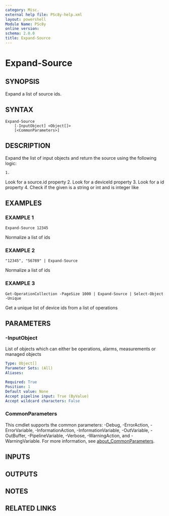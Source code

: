 ```yaml
---
category: Misc.
external help file: PSc8y-help.xml
layout: powershell
Module Name: PSc8y
online version:
schema: 2.0.0
title: Expand-Source
---
```


# Expand-Source

## SYNOPSIS
Expand a list of source ids.

## SYNTAX

```
Expand-Source
	[-InputObject] <Object[]>
	[<CommonParameters>]
```

## DESCRIPTION
Expand the list of input objects and return the source using the following logic:

    1.
Look for a source.id property
    2.
Look for a deviceId property
    3.
Look for a id property
    4.
Check if the given is a string or int and is integer like

## EXAMPLES

### EXAMPLE 1
```
Expand-Source 12345
```

Normalize a list of ids

### EXAMPLE 2
```
"12345", "56789" | Expand-Source
```

Normalize a list of ids

### EXAMPLE 3
```
Get-OperationCollection -PageSize 1000 | Expand-Source | Select-Object -Unique
```

Get a unique list of device ids from a list of operations

## PARAMETERS

### -InputObject
List of objects which can either be operations, alarms, measurements or managed objects

```yaml
Type: Object[]
Parameter Sets: (All)
Aliases:

Required: True
Position: 1
Default value: None
Accept pipeline input: True (ByValue)
Accept wildcard characters: False
```

### CommonParameters
This cmdlet supports the common parameters: -Debug, -ErrorAction, -ErrorVariable, -InformationAction, -InformationVariable, -OutVariable, -OutBuffer, -PipelineVariable, -Verbose, -WarningAction, and -WarningVariable. For more information, see [about_CommonParameters](http://go.microsoft.com/fwlink/?LinkID=113216).

## INPUTS

## OUTPUTS

## NOTES

## RELATED LINKS
